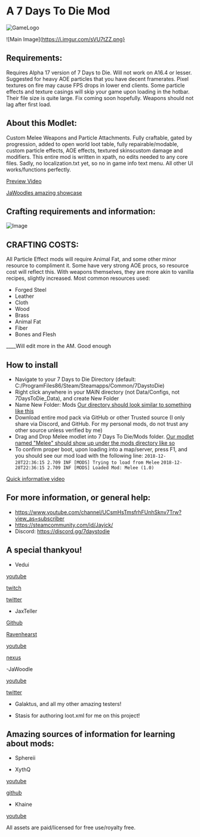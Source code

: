 # A 7 Days To Die Mod

![GameLogo](https://gamepedia.cursecdn.com/7daystodie_gamepedia/thumb/1/1f/OfficalWiki.png/600px-OfficalWiki.png?version=53cf53a4d2849bbdabf215f58b3b43ef)

![Main Image](https://i.imgur.com/sVU7tZZ.png}
## Requirements:
Requires Alpha 17 version of 7 Days to Die. Will not work on A16.4 or lesser.
Suggested for heavy AOE particles that you have decent framerates. Pixel textures on fire may cause FPS drops in lower end clients.
Some particle effects and texture casings will skip your game upon loading in the hotbar. Their file size is quite large. Fix coming soon hopefully. Weapons should not lag after first load.

## About this Modlet:
Custom Melee Weapons and Particle Attachments.
Fully craftable, gated by progression, added to open world loot table, fully repairable/modable, custom particle effects, AOE effects, textured skinscustom damage and modifiers.
This entire mod is written in xpath, no edits needed to any core files. Sadly, no localization.txt yet, so no in game info text menu. All other UI works/functions perfectly.

[Preview Video](https://youtu.be/Tu8T2gCQu2w)


[JaWoodles amazing showcase](https://youtu.be/UmuZJEh1yoc)


## Crafting requirements and information:
![Image](https://i.imgur.com/ig6fyFu.png)
## CRAFTING COSTS:

All Particle Effect mods will require Animal Fat, and some other minor resource to compliment it. Some have very strong AOE procs, so resource cost will reflect this.
With weapons themselves, they are more akin to vanilla recipes, slightly increased. 
Most common resources used:
- Forged Steel
- Leather
- Cloth
- Wood
- Brass
- Animal Fat
- Fiber
- Bones and Flesh

____Will edit more in the AM. Good enough










## How to install
- Navigate to your 7 Days to Die Directory (default: C:/ProgramFiles86/Steam/Steamapps/Common/7DaystoDie)
- Right click anywhere in your MAIN directory (not Data/Configs, not 7DaysToDie_Data), and create New Folder 
- Name New Folder: Mods [Our directory should look similar to something like this](https://imgur.com/a/pm5sJKc)
- Download entire mod pack via GitHub or other Trusted source (I only share via Discord, and GitHub. For my personal mods, do not trust any other source unless verified by me)
- Drag and Drop Melee modlet into 7 Days To Die/Mods folder. [Our modlet named "Melee" should show up under the mods directory like so](https://imgur.com/a/YtYmNW3)
- To confirm proper boot, upon loading into a map/server, press F1, and you should see our mod load with the following line: 
`2018-12-28T22:36:15 2.709 INF [MODS] Trying to load from Melee`
`2018-12-28T22:36:15 2.709 INF [MODS] Loaded Mod: Melee (1.0)`


[Quick informative video](https://youtu.be/blY9ZCEwqLc)




## For more information, or general help:
- https://www.youtube.com/channel/UCsmHsTmsfrhFUnhSknv7Trw?view_as=subscriber
- https://steamcommunity.com/id/Jayick/
- Discord: https://discord.gg/7daystodie

## A special thankyou!

- Vedui

[youtube](https://www.youtube.com/channel/UC9DgwaUiqcNO9oUuiFQMh6w)

[twitch](https://www.twitch.tv/Vedui42)

[twitter](https://twitter.com/Vedui42)

- JaxTeller

[Github](https://github.com/JaxTeller718/JaxModlets)

[Ravenhearst](https://ravenhearst.enjin.com/)

[youtube](https://www.youtube.com/channel/UCNVr9JmOGFpD4RCu4vUZfog/featured?view_as=subscriber)

[nexus](https://www.nexusmods.com/users/48679478)

-JaWoodle 

[youtube](https://www.youtube.com/jawoodle)

[twitter](https://twitter.com/JaWoodle)

- Galaktus, and all my other amazing testers!

- Stasis for authoring loot.xml for me on this project!


## Amazing sources of information for learning about mods: 

- Sphereii

- XythQ 

[youtube](https://www.youtube.com/channel/UCUAR3Bc_Z97lyT4zeI3-dcg) 

[github](https://github.com/7D2D)

- Khaine 

[youtube](https://www.youtube.com/channel/UC3yu4ucbt_3_KJAki5jncBg)

All assets are paid/licensed for free use/royalty free. 
